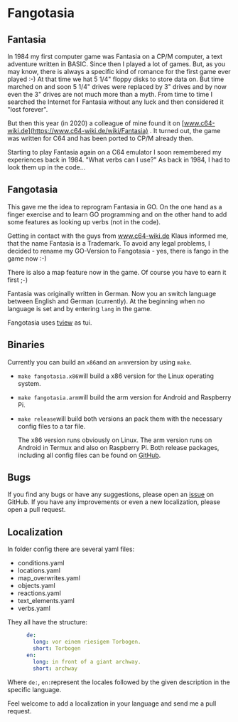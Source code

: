 # Fangotasia

## Fantasia

In 1984 my first computer game was Fantasia on a CP/M computer, a text adventure written in BASIC. Since then I played a lot of games. But, as you may know, there is always a specific kind of romance for the first game ever played :-) At that time we hat 5 1/4" floppy disks to store data on. But time marched on and soon 5 1/4" drives were replaced by 3" drives and by now even the 3" drives are not much more than a myth. From time to time I searched the Internet for Fantasia without any luck and then considered it "lost forever".

But then this year (in 2020) a colleague of mine found it on [www.c64-wiki.de](https://www.c64-wiki.de/wiki/Fantasia) . It turned out, the game was written for C64 and has been ported to CP/M already then. 

Starting to play Fantasia again on a C64 emulator I soon remembered my experiences back in 1984. "What verbs can I use?" As back in 1984, I had to look them up in the code...

## Fangotasia

This gave me the idea to reprogram Fantasia in GO. On the one hand as a finger exercise and to learn GO programming and on the other hand to add some features as looking up verbs (not in the code).

Getting in contact with the guys from www.c64-wiki.de Klaus informed me, that the name Fantasia is a Trademark. To avoid any legal problems, I decided to rename my GO-Version to Fangotasia - yes, there is fango in the game now :-)

There is also a map feature now in the game. Of course you have to earn it first ;-)

Fantasia was originally written in German. Now you an switch language between English and German (currently). At the beginning when no language is set and by entering `lang` in the game.

Fangotasia uses [tview](https://github.com/rivo/tview) as tui.

## Binaries

Currently you can build an `x86`and an `arm`version by using `make`.

* `make fangotasia.x86`will build a x86 version for the Linux operating system.

* `make fangotasia.arm`will build the arm version for Android and Raspberry Pi.

* `make release`will build both versions an pack them with the necessary config files to a tar file. 

  The x86 version runs obviously on Linux. The arm version runs on Android in Termux and also on Raspberry Pi. Both release packages, including all config files can be found on [GitHub](https://github.com/TomHutter/fangotasia/releases). 

## Bugs

If you find any bugs or have any suggestions, please open an [issue](https://github.com/TomHutter/fangotasia/issues) on GitHub. If you have any improvements or even a new localization, please open a pull request.

## Localization

In folder config there are several yaml files:

* conditions.yaml
* locations.yaml
* map_overwrites.yaml
* objects.yaml
* reactions.yaml
* text_elements.yaml
* verbs.yaml

They all have the structure:

~~~yaml
      de:
        long: vor einem riesigem Torbogen.
        short: Torbogen
      en:
        long: in front of a giant archway.
        short: archway
~~~

Where `de:`, `en:`represent the locales followed by the given description in the specific language.

Feel welcome to add a localization in your language and send me a pull request.

